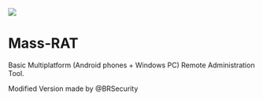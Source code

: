 <img src="https://i.imgur.com/fITDIBH.jpg">

# Mass-RAT
 Basic Multiplatform (Android phones + Windows PC) Remote Administration Tool.
 
 Modified Version made by @BRSecurity